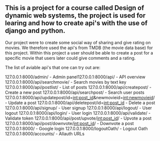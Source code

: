 ## This is a project for a course called Design of dynamic web systems, the project is used for learing and how to create api's with the use of django and python.

Our project were to create some social way of sharing and give rating on movies. We therefore used the api's from TMDB (the movie data base) for this project.
Within this project a user should be able to create a post for a specific movie that users later could give comments and a rating. 

The list of aviable api's that one can try out are:

127.0.0.1:8000/admin/ - Admin panel127.0.0.1:8000/api/ - API overview
127.0.0.1:8000/api/searchmovie/ - Search movies by text key
127.0.0.1:8000/api/postlist/ - List of posts
127.0.0.1:8000/api/createpost/ - Create a new post
127.0.0.1:8000/api/searchpost/ - Search user posts
127.0.0.1:8000/api/updatepost/id=<int:post_id>&newmovieid=<int:newmovieid>/ - Update a post
127.0.0.1:8000/api/deletepost/id=<int:post_id> - Delete a post
127.0.0.1:8000/api/signup/ - User signup
127.0.0.1:8000/api/logout/ - User logout
127.0.0.1:8000/api/login/ - User login
127.0.0.1:8000/api/validate/ - Validate token
127.0.0.1:8000/api/post/upvote/<int:post_id>/ - Upvote a post
127.0.0.1:8000/api/post/downvote/<int:post_id>/ - Downvote a post
127.0.0.1:8000/ - Google login
127.0.0.1:8000/logoutOath/ - Logout Oath
127.0.0.1:8000/accounts/ - Allauth URLs

